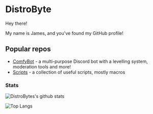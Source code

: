 # DistroByte
Hey there!

My name is James, and you've found my GitHub profile!

## Popular repos

- [ComfyBot](https://www.github.com/DistroByte/ComfyBot) - a multi-purpose Discord bot with a levelling system, moderation tools and more!
- [Scripts](https://www.github.com/DistroByte/Useful-Scripts) - a collection of useful scripts, mostly macros

### Stats

![DistroBytes's github stats](https://github-readme-stats.vercel.app/api?username=DistroByte&count_private=true&show_icons=true&theme=dark)

![Top Langs](https://github-readme-stats.vercel.app/api/top-langs/?username=DistroByte&layout=compact&theme=dark)
